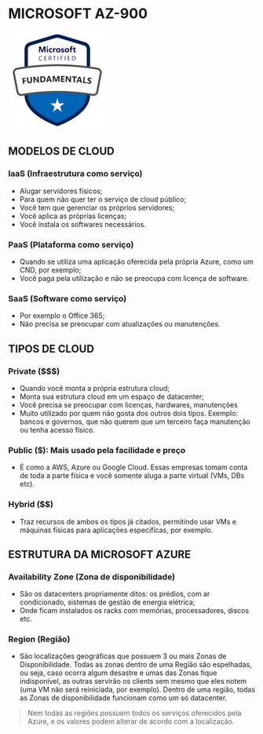 # MICROSOFT AZ-900
<img src="../assets/microsoft-certified-fundamentals-badge.svg" alt="MICROSOFT AZ-900" width="200"/>

## MODELOS DE CLOUD

### IaaS (Infraestrutura como serviço)
*	Alugar servidores físicos;
*	Para quem não quer ter o serviço de cloud público;
*	Você tem que gerenciar os próprios servidores;
*	Você aplica as próprias licenças;
*	Você instala os softwares necessários.

### PaaS (Plataforma como serviço)
*	Quando se utiliza uma aplicação oferecida pela própria Azure, como um CND, por exemplo;
*	Você paga pela utilização e não se preocupa com licença de software.

### SaaS (Software como serviço)
*	Por exemplo o Office 365;
*	Não precisa se preocupar com atualizações ou manutenções.

## TIPOS DE CLOUD

### Private ($$$)
*	Quando você monta a própria estrutura cloud;
*	Monta sua estrutura cloud em um espaço de datacenter;
*	Você precisa se preocupar com licenças, hardwares, manutenções
*	Muito utilizado por quem não gosta dos outros dois tipos. Exemplo: bancos e governos, que não querem que um terceiro faça manutenção ou tenha acesso físico.

### Public ($): Mais usado pela facilidade e preço
*	É como a AWS, Azure ou Google Cloud. Essas empresas tomam conta de toda a parte física e você somente aluga a parte virtual (VMs, DBs etc).

### Hybrid ($$)
*	Traz recursos de ambos os tipos já citados, permitindo usar VMs e máquinas físicas para aplicações específicas, por exemplo.

## ESTRUTURA DA MICROSOFT AZURE

### Availability Zone (Zona de disponibilidade)
*	São os datacenters propriamente ditos: os prédios, com ar condicionado, sistemas de gestão de energia elétrica;
*	Onde ficam instalados os racks com memórias, processadores, discos etc.

### Region (Região)
*	São localizações geográficas que possuem 3 ou mais Zonas de Disponibilidade. Todas as zonas dentro de uma Região são espelhadas, ou seja, caso ocorra algum desastre e umas das Zonas fique indisponível, as outras servirão os clients sem mesmo que eles notem (uma VM não será reiniciada, por exemplo). Dentro de uma região, todas as Zonas de disponibilidade funcionam como um só datacenter.

> Nem todas as regiões possuem todos os serviços oferecidos pela Azure, e os valores podem alterar de acordo com a localização.
